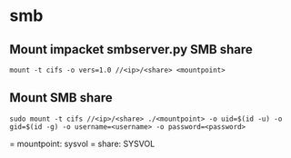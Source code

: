 # smb

## Mount impacket smbserver.py SMB share

```
mount -t cifs -o vers=1.0 //<ip>/<share> <mountpoint>
```

## Mount SMB share

```
sudo mount -t cifs //<ip>/<share> ./<mountpoint> -o uid=$(id -u) -o gid=$(id -g) -o username=<username> -o password=<password>
```

= mountpoint: sysvol
= share: SYSVOL
